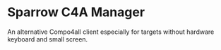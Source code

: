 Sparrow C4A Manager
========

An alternative Compo4all client especially for targets without hardware keyboard and small screen.
